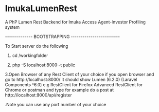 # ImukaLumenRest
A PhP Lumen Rest Backend for Imuka Access Agent-Investor Profiling system

-------------- BOOTSTRAPPING -------------------------

To Start server do the following
1. cd /workingfolder

2. php -S localhost:8000 -t public

3.Open Browser of any Rest Client of your choice 
if you open browser and go to http://localhost:8000/ it should show Lumen (6.2.0) (Laravel Components ^6.0)
e.g RestClient for Firefox Advanced RestClient for Chrome or postman and type
for example do a post at http://localhost:8000/api/register

.Note you can use any port number of  your choice
